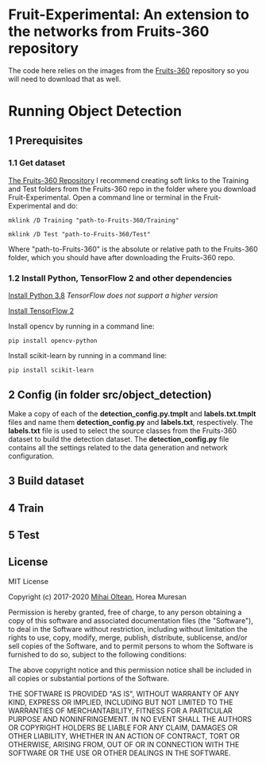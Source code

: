 # Fruit-Experimental: An extension to the networks from Fruits-360 repository #

The code here relies on the images from the [Fruits-360](https://github.com/Horea94/Fruit-Images-Dataset) repository so you will need to download that as well.

# Running Object Detection

## 1 Prerequisites
### 1.1 Get dataset
[The Fruits-360 Repository](https://github.com/Horea94/Fruit-Images-Dataset)
I recommend creating soft links to the Training and Test folders from the Fruits-360 repo in the folder where you download Fruit-Experimental.
Open a command line or terminal in the Fruit-Experimental and do:

`mklink /D Training "path-to-Fruits-360/Training"`

`mklink /D Test "path-to-Fruits-360/Test"`

Where "path-to-Fruits-360" is the absolute or relative path to the Fruits-360 folder, which you should have after downloading the Fruits-360 repo.

### 1.2 Install  Python, TensorFlow 2 and other dependencies

[Install Python 3.8](https://www.python.org/downloads/) *TensorFlow does not support a higher version*

[Install TensorFlow 2](https://www.tensorflow.org/install)

Install opencv by running in a command line:

`pip install opencv-python`

Install scikit-learn by running in a command line:

`pip install scikit-learn`

## 2 Config (in folder src/object_detection)

Make a copy of each of the **detection_config.py.tmplt** and **labels.txt.tmplt** files and name them **detection_config.py** and **labels.txt**, respectively.
The **labels.txt** file is used to select the source classes from the Fruits-360 dataset to build the detection dataset.
The **detection_config.py** file contains all the settings related to the data generation and network configuration.

## 3 Build dataset
## 4 Train
## 5 Test

## License ##

MIT License

Copyright (c) 2017-2020 [Mihai Oltean](https://mihaioltean.github.io), Horea Muresan

Permission is hereby granted, free of charge, to any person obtaining a copy
of this software and associated documentation files (the "Software"), to deal
in the Software without restriction, including without limitation the rights
to use, copy, modify, merge, publish, distribute, sublicense, and/or sell
copies of the Software, and to permit persons to whom the Software is
furnished to do so, subject to the following conditions:

The above copyright notice and this permission notice shall be included in all
copies or substantial portions of the Software.

THE SOFTWARE IS PROVIDED "AS IS", WITHOUT WARRANTY OF ANY KIND, EXPRESS OR
IMPLIED, INCLUDING BUT NOT LIMITED TO THE WARRANTIES OF MERCHANTABILITY,
FITNESS FOR A PARTICULAR PURPOSE AND NONINFRINGEMENT. IN NO EVENT SHALL THE
AUTHORS OR COPYRIGHT HOLDERS BE LIABLE FOR ANY CLAIM, DAMAGES OR OTHER
LIABILITY, WHETHER IN AN ACTION OF CONTRACT, TORT OR OTHERWISE, ARISING FROM,
OUT OF OR IN CONNECTION WITH THE SOFTWARE OR THE USE OR OTHER DEALINGS IN THE
SOFTWARE.
